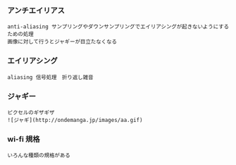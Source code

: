 ### アンチエイリアス

	anti-aliasing サンプリングやダウンサンプリングでエイリアシングが起きないようにするための処理 
	画像に対して行うとジャギーが目立たなくなる 

### エイリアシング
	
	aliasing 信号処理　折り返し雑音 


### ジャギー

	ピクセルのギザギザ
	![ジャギ](http://ondemanga.jp/images/aa.gif)
	

### wi-fi 規格

	いろんな種類の規格がある


